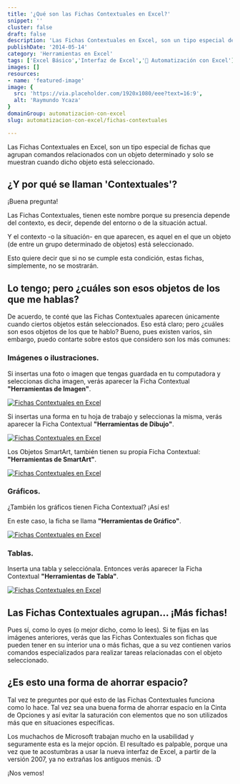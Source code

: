 ```yaml
---
title: '¿Qué son las Fichas Contextuales en Excel?'
snippet: ''
cluster: false
draft: false 
description: 'Las Fichas Contextuales en Excel, son un tipo especial de fichas que agrupan comandos relacionados con un objeto determinado.'
publishDate: '2014-05-14'
category: 'Herramientas en Excel'
tags: ['Excel Básico','Interfaz de Excel','🤖 Automatización con Excel']
images: []
resources: 
- name: 'featured-image'
image: {
  src: 'https://via.placeholder.com/1920x1080/eee?text=16:9',
  alt: 'Raymundo Ycaza'
}
domainGroup: automatizacion-con-excel
slug: automatizacion-con-excel/fichas-contextuales

---
```


Las Fichas Contextuales en Excel, son un tipo especial de fichas que agrupan comandos relacionados con un objeto determinado y solo se muestran cuando dicho objeto está seleccionado.

## ¿Y por qué se llaman 'Contextuales'?

¡Buena pregunta!

Las Fichas Contextuales, tienen este nombre porque su presencia depende del contexto, es decir, depende del entorno o de la situación actual.

Y el contexto -o la situación- en que aparecen, es aquel en el que un objeto (de entre un grupo determinado de objetos) está seleccionado.

Esto quiere decir que si no se cumple esta condición, estas fichas, simplemente, no se mostrarán.

## Lo tengo; pero ¿cuáles son esos objetos de los que me hablas?

De acuerdo, te conté que las Fichas Contextuales aparecen únicamente cuando ciertos objetos están seleccionados. Eso está claro; pero ¿cuáles son esos objetos de los que te hablo? Bueno, pues existen varios, sin embargo, puedo contarte sobre estos que considero son los más comunes:

### Imágenes o ilustraciones.

Si insertas una foto o imagen que tengas guardada en tu computadora y seleccionas dicha imagen, verás aparecer la Ficha Contextual **"Herramientas de Imagen"**.

[![Fichas Contextuales en Excel](images/20130821-fichas-contextuales-000075.png)](http://raymundoycaza.com/wp-content/uploads/20130821-fichas-contextuales-000075.png)

Si insertas una forma en tu hoja de trabajo y seleccionas la misma, verás aparecer la Ficha Contextual **"Herramientas de Dibujo"**.

[![Fichas Contextuales en Excel](images/20130821-fichas-contextuales-000076.png)](http://raymundoycaza.com/wp-content/uploads/20130821-fichas-contextuales-000076.png)

Los Objetos SmartArt, también tienen su propia Ficha Contextual: **"Herramientas de SmartArt"**.

[![Fichas Contextuales en Excel](images/20130821-fichas-contextuales-000077.png)](http://raymundoycaza.com/wp-content/uploads/20130821-fichas-contextuales-000077.png)

### Gráficos.

¿También los gráficos tienen Ficha Contextual? ¡Así es!

En este caso, la ficha se llama **"Herramientas de Gráfico"**.

[![Fichas Contextuales en Excel](images/20130821-fichas-contextuales-000078.png)](http://raymundoycaza.com/wp-content/uploads/20130821-fichas-contextuales-000078.png)

### Tablas.

Inserta una tabla y selecciónala. Entonces verás aparecer la Ficha Contextual **"Herramientas de Tabla"**.

[![Fichas Contextuales en Excel](images/20130821-fichas-contextuales-000079.png)](http://raymundoycaza.com/wp-content/uploads/20130821-fichas-contextuales-000079.png)

## Las Fichas Contextuales agrupan... ¡Más fichas!

Pues sí, como lo oyes (o mejor dicho, como lo lees). Si te fijas en las imágenes anteriores, verás que las Fichas Contextuales son fichas que pueden tener en su interior una o más fichas, que a su vez contienen varios comandos especializados para realizar tareas relacionadas con el objeto seleccionado.

## ¿Es esto una forma de ahorrar espacio?

Tal vez te preguntes por qué esto de las Fichas Contextuales funciona como lo hace. Tal vez sea una buena forma de ahorrar espacio en la Cinta de Opciones y así evitar la saturación con elementos que no son utilizados más que en situaciones específicas.

Los muchachos de Microsoft trabajan mucho en la usabilidad y seguramente esta es la mejor opción. El resultado es palpable, porque una vez que te acostumbras a usar la nueva interfaz de Excel, a partir de la versión 2007, ya no extrañas los antiguos menús. :D

¡Nos vemos!
